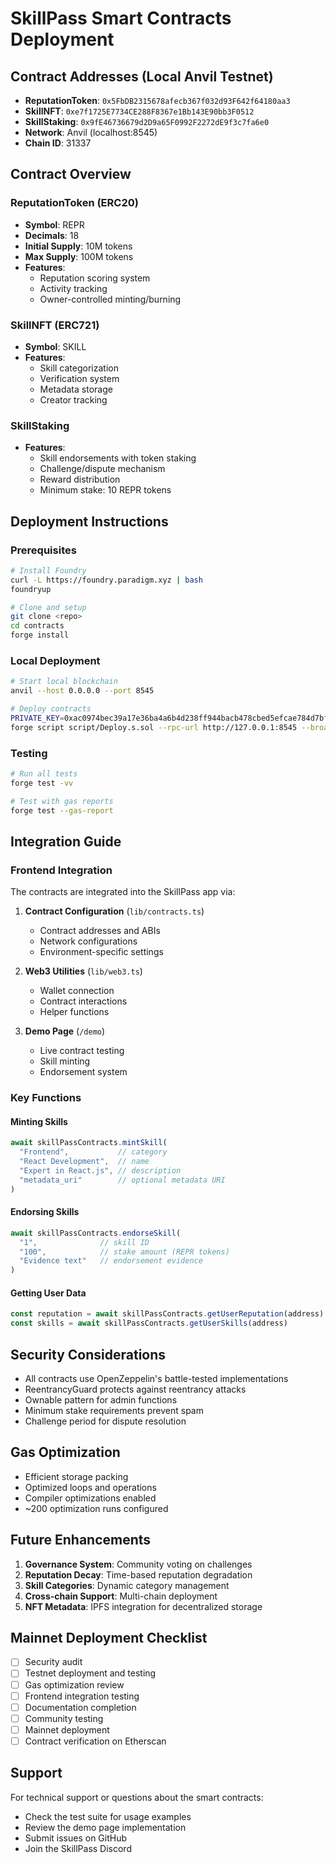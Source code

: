 # SkillPass Smart Contracts Deployment

## Contract Addresses (Local Anvil Testnet)

- **ReputationToken**: `0x5FbDB2315678afecb367f032d93F642f64180aa3`
- **SkillNFT**: `0xe7f1725E7734CE288F8367e1Bb143E90bb3F0512`
- **SkillStaking**: `0x9fE46736679d2D9a65F0992F2272dE9f3c7fa6e0`
- **Network**: Anvil (localhost:8545)
- **Chain ID**: 31337

## Contract Overview

### ReputationToken (ERC20)
- **Symbol**: REPR
- **Decimals**: 18
- **Initial Supply**: 10M tokens
- **Max Supply**: 100M tokens
- **Features**: 
  - Reputation scoring system
  - Activity tracking
  - Owner-controlled minting/burning

### SkillNFT (ERC721)
- **Symbol**: SKILL
- **Features**:
  - Skill categorization
  - Verification system
  - Metadata storage
  - Creator tracking

### SkillStaking
- **Features**:
  - Skill endorsements with token staking
  - Challenge/dispute mechanism
  - Reward distribution
  - Minimum stake: 10 REPR tokens

## Deployment Instructions

### Prerequisites
```bash
# Install Foundry
curl -L https://foundry.paradigm.xyz | bash
foundryup

# Clone and setup
git clone <repo>
cd contracts
forge install
```

### Local Deployment
```bash
# Start local blockchain
anvil --host 0.0.0.0 --port 8545

# Deploy contracts
PRIVATE_KEY=0xac0974bec39a17e36ba4a6b4d238ff944bacb478cbed5efcae784d7bf4f2ff80 \
forge script script/Deploy.s.sol --rpc-url http://127.0.0.1:8545 --broadcast
```

### Testing
```bash
# Run all tests
forge test -vv

# Test with gas reports
forge test --gas-report
```

## Integration Guide

### Frontend Integration

The contracts are integrated into the SkillPass app via:

1. **Contract Configuration** (`lib/contracts.ts`)
   - Contract addresses and ABIs
   - Network configurations
   - Environment-specific settings

2. **Web3 Utilities** (`lib/web3.ts`)
   - Wallet connection
   - Contract interactions
   - Helper functions

3. **Demo Page** (`/demo`)
   - Live contract testing
   - Skill minting
   - Endorsement system

### Key Functions

#### Minting Skills
```typescript
await skillPassContracts.mintSkill(
  "Frontend",           // category
  "React Development",  // name
  "Expert in React.js", // description
  "metadata_uri"        // optional metadata URI
)
```

#### Endorsing Skills
```typescript
await skillPassContracts.endorseSkill(
  "1",              // skill ID
  "100",            // stake amount (REPR tokens)
  "Evidence text"   // endorsement evidence
)
```

#### Getting User Data
```typescript
const reputation = await skillPassContracts.getUserReputation(address)
const skills = await skillPassContracts.getUserSkills(address)
```

## Security Considerations

- All contracts use OpenZeppelin's battle-tested implementations
- ReentrancyGuard protects against reentrancy attacks
- Ownable pattern for admin functions
- Minimum stake requirements prevent spam
- Challenge period for dispute resolution

## Gas Optimization

- Efficient storage packing
- Optimized loops and operations
- Compiler optimizations enabled
- ~200 optimization runs configured

## Future Enhancements

1. **Governance System**: Community voting on challenges
2. **Reputation Decay**: Time-based reputation degradation
3. **Skill Categories**: Dynamic category management
4. **Cross-chain Support**: Multi-chain deployment
5. **NFT Metadata**: IPFS integration for decentralized storage

## Mainnet Deployment Checklist

- [ ] Security audit
- [ ] Testnet deployment and testing
- [ ] Gas optimization review
- [ ] Frontend integration testing
- [ ] Documentation completion
- [ ] Community testing
- [ ] Mainnet deployment
- [ ] Contract verification on Etherscan

## Support

For technical support or questions about the smart contracts:
- Check the test suite for usage examples
- Review the demo page implementation
- Submit issues on GitHub
- Join the SkillPass Discord 
